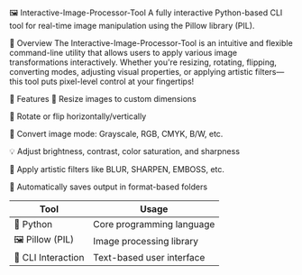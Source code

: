 🖼️ Interactive-Image-Processor-Tool
A fully interactive Python-based CLI tool for real-time image manipulation using the Pillow library (PIL).

📌 Overview
The Interactive-Image-Processor-Tool is an intuitive and flexible command-line utility that allows users to apply various image transformations interactively. Whether you're resizing, rotating, flipping, converting modes, adjusting visual properties, or applying artistic filters—this tool puts pixel-level control at your fingertips!

🚀 Features
📐 Resize images to custom dimensions

🔄 Rotate or flip horizontally/vertically

🎨 Convert image mode: Grayscale, RGB, CMYK, B/W, etc.

💡 Adjust brightness, contrast, color saturation, and sharpness

🧪 Apply artistic filters like BLUR, SHARPEN, EMBOSS, etc.

📂 Automatically saves output in format-based folders


| Tool               | Usage                     |
| ------------------ | ------------------------- |
| 🐍 Python          | Core programming language |
| 🖼 Pillow (PIL)    | Image processing library  |
| 🧠 CLI Interaction | Text-based user interface |

